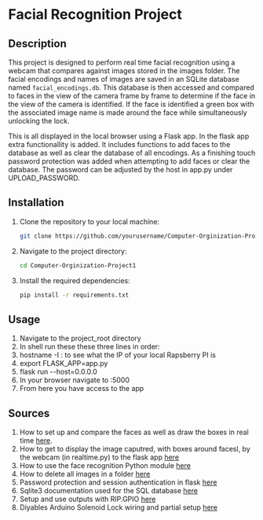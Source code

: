 # Facial Recognition Project

## Description
This project is designed to perform real time facial recognition using a webcam that compares against  images stored in the images folder. The facial encodings and names of images are saved in an SQLite database named `facial_encodings.db`. This database is then accessed and compared to faces in the view of the camera frame by frame to determine if the face in the view of the camera is identified. If the face is identified a green box with the associated image name is made around the face while simultaneously unlocking the lock. 

This is all displayed in the local browser using a Flask app. In the flask app extra functionallity is added. It includes functions to add faces to the database as well as clear the database of all encodings. As a finishing touch password protection was added when attempting to add faces or clear the database. The password can be adjusted by the host in app.py under UPLOAD_PASSWORD. 

## Installation
1. Clone the repository to your local machine:
    ```sh
    git clone https://github.com/yourusername/Computer-Orginization-Project1.git
    ```
2. Navigate to the project directory:
    ```sh
    cd Computer-Orginization-Project1
    ```
3. Install the required dependencies:
    ```sh
    pip install -r requirements.txt
    ```

## Usage
1. Navigate to the project_root directory 
2. In shell run these these three lines in order:
3. hostname -I : to see what the IP of your local Rapsberry PI is 
4. export FLASK_APP=app.py
5. flask run --host=0.0.0.0
6. In your browser navigate to <ip of youre device>:5000
7. From here you have access to the app


## Sources
1. How to set up and compare the faces as well as draw the boxes in real time [here](https://github.com/ageitgey/face_recognition/blob/master/examples/facerec_from_webcam_faster.py).
2. How to get to display the image caputred, with boxes around facesl, by the webcam (in realtime.py) to the flask app [here](https://stackoverflow.com/questions/64579316/python-opencv-flask-videocamera-turning-on-but-not-displaying-video-feed)
3. How to use the face recognition Python module [here](https://pypi.org/project/face-recognition/)
4. How to delete all images in a folder [here](https://www.tutorialspoint.com/how-to-delete-all-files-in-a-directory-with-python#:~:text=The%20versatile%20Python%20os%20module,remove()%20method.)
5. Password protection and session authentication in flask [here](https://syscrews.medium.com/session-based-authentication-in-flask-d43fe36afc0f)
6. Sqlite3 documentation used for the SQL database [here](https://docs.python.org/3/library/sqlite3.html)
7. Setup and use outputs with RIP.GPIO [here](https://raspi.tv/2013/rpi-gpio-basics-5-setting-up-and-using-outputs-with-rpi-gpio)
8. Diyables Arduino Solenoid Lock wiring and partial setup [here](https://arduinogetstarted.com/tutorials/arduino-solenoid-lock)
